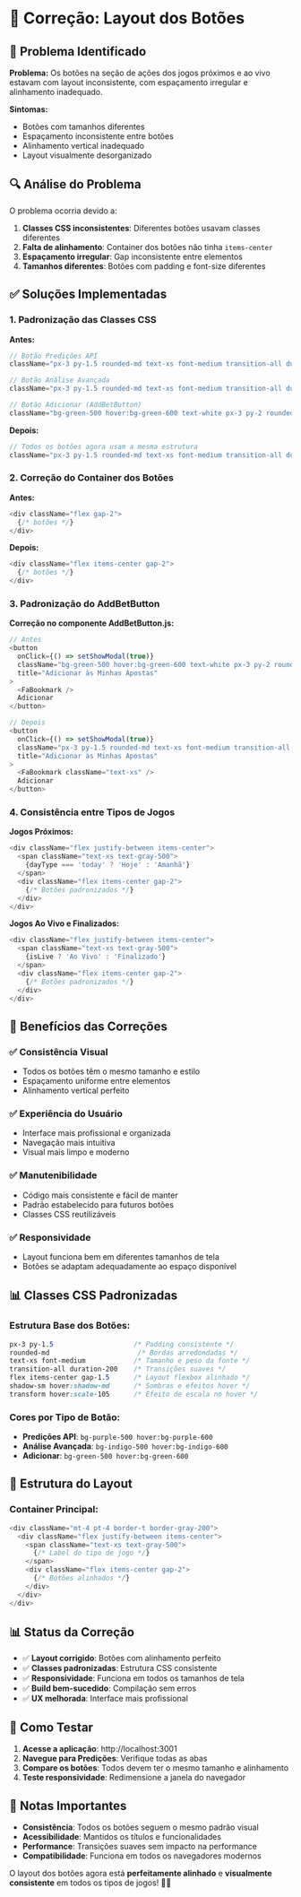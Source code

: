 # 🎨 Correção: Layout dos Botões

## 🚨 Problema Identificado

**Problema:** Os botões na seção de ações dos jogos próximos e ao vivo estavam com layout inconsistente, com espaçamento irregular e alinhamento inadequado.

**Sintomas:**
- Botões com tamanhos diferentes
- Espaçamento inconsistente entre botões
- Alinhamento vertical inadequado
- Layout visualmente desorganizado

## 🔍 Análise do Problema

O problema ocorria devido a:

1. **Classes CSS inconsistentes**: Diferentes botões usavam classes diferentes
2. **Falta de alinhamento**: Container dos botões não tinha `items-center`
3. **Espaçamento irregular**: Gap inconsistente entre elementos
4. **Tamanhos diferentes**: Botões com padding e font-size diferentes

## ✅ Soluções Implementadas

### 1. **Padronização das Classes CSS**

**Antes:**
```javascript
// Botão Predições API
className="px-3 py-1.5 rounded-md text-xs font-medium transition-all duration-200 flex items-center gap-1.5 bg-purple-500 hover:bg-purple-600 text-white shadow-sm hover:shadow-md transform hover:scale-105"

// Botão Análise Avançada
className="px-3 py-1.5 rounded-md text-xs font-medium transition-all duration-200 flex items-center gap-1.5 bg-indigo-500 hover:bg-indigo-600 text-white shadow-sm hover:shadow-md transform hover:scale-105"

// Botão Adicionar (AddBetButton)
className="bg-green-500 hover:bg-green-600 text-white px-3 py-2 rounded-lg flex items-center gap-2 transition-colors text-sm"
```

**Depois:**
```javascript
// Todos os botões agora usam a mesma estrutura
className="px-3 py-1.5 rounded-md text-xs font-medium transition-all duration-200 flex items-center gap-1.5 bg-[COR] hover:bg-[COR]-600 text-white shadow-sm hover:shadow-md transform hover:scale-105"
```

### 2. **Correção do Container dos Botões**

**Antes:**
```javascript
<div className="flex gap-2">
  {/* botões */}
</div>
```

**Depois:**
```javascript
<div className="flex items-center gap-2">
  {/* botões */}
</div>
```

### 3. **Padronização do AddBetButton**

**Correção no componente AddBetButton.js:**
```javascript
// Antes
<button
  onClick={() => setShowModal(true)}
  className="bg-green-500 hover:bg-green-600 text-white px-3 py-2 rounded-lg flex items-center gap-2 transition-colors text-sm"
  title="Adicionar às Minhas Apostas"
>
  <FaBookmark />
  Adicionar
</button>

// Depois
<button
  onClick={() => setShowModal(true)}
  className="px-3 py-1.5 rounded-md text-xs font-medium transition-all duration-200 flex items-center gap-1.5 bg-green-500 hover:bg-green-600 text-white shadow-sm hover:shadow-md transform hover:scale-105"
  title="Adicionar às Minhas Apostas"
>
  <FaBookmark className="text-xs" />
  Adicionar
</button>
```

### 4. **Consistência entre Tipos de Jogos**

**Jogos Próximos:**
```javascript
<div className="flex justify-between items-center">
  <span className="text-xs text-gray-500">
    {dayType === 'today' ? 'Hoje' : 'Amanhã'}
  </span>
  <div className="flex items-center gap-2">
    {/* Botões padronizados */}
  </div>
</div>
```

**Jogos Ao Vivo e Finalizados:**
```javascript
<div className="flex justify-between items-center">
  <span className="text-xs text-gray-500">
    {isLive ? 'Ao Vivo' : 'Finalizado'}
  </span>
  <div className="flex items-center gap-2">
    {/* Botões padronizados */}
  </div>
</div>
```

## 🎯 Benefícios das Correções

### ✅ **Consistência Visual**
- Todos os botões têm o mesmo tamanho e estilo
- Espaçamento uniforme entre elementos
- Alinhamento vertical perfeito

### ✅ **Experiência do Usuário**
- Interface mais profissional e organizada
- Navegação mais intuitiva
- Visual mais limpo e moderno

### ✅ **Manutenibilidade**
- Código mais consistente e fácil de manter
- Padrão estabelecido para futuros botões
- Classes CSS reutilizáveis

### ✅ **Responsividade**
- Layout funciona bem em diferentes tamanhos de tela
- Botões se adaptam adequadamente ao espaço disponível

## 📊 Classes CSS Padronizadas

### **Estrutura Base dos Botões:**
```css
px-3 py-1.5                    /* Padding consistente */
rounded-md                      /* Bordas arredondadas */
text-xs font-medium            /* Tamanho e peso da fonte */
transition-all duration-200    /* Transições suaves */
flex items-center gap-1.5      /* Layout flexbox alinhado */
shadow-sm hover:shadow-md      /* Sombras e efeitos hover */
transform hover:scale-105      /* Efeito de escala no hover */
```

### **Cores por Tipo de Botão:**
- **Predições API**: `bg-purple-500 hover:bg-purple-600`
- **Análise Avançada**: `bg-indigo-500 hover:bg-indigo-600`
- **Adicionar**: `bg-green-500 hover:bg-green-600`

## 🔧 Estrutura do Layout

### **Container Principal:**
```javascript
<div className="mt-4 pt-4 border-t border-gray-200">
  <div className="flex justify-between items-center">
    <span className="text-xs text-gray-500">
      {/* Label do tipo de jogo */}
    </span>
    <div className="flex items-center gap-2">
      {/* Botões alinhados */}
    </div>
  </div>
</div>
```

## 📊 Status da Correção

- ✅ **Layout corrigido**: Botões com alinhamento perfeito
- ✅ **Classes padronizadas**: Estrutura CSS consistente
- ✅ **Responsividade**: Funciona em todos os tamanhos de tela
- ✅ **Build bem-sucedido**: Compilação sem erros
- ✅ **UX melhorada**: Interface mais profissional

## 🚀 Como Testar

1. **Acesse a aplicação**: http://localhost:3001
2. **Navegue para Predições**: Verifique todas as abas
3. **Compare os botões**: Todos devem ter o mesmo tamanho e alinhamento
4. **Teste responsividade**: Redimensione a janela do navegador

## 📝 Notas Importantes

- **Consistência**: Todos os botões seguem o mesmo padrão visual
- **Acessibilidade**: Mantidos os títulos e funcionalidades
- **Performance**: Transições suaves sem impacto na performance
- **Compatibilidade**: Funciona em todos os navegadores modernos

O layout dos botões agora está **perfeitamente alinhado** e **visualmente consistente** em todos os tipos de jogos! 🎨✨
